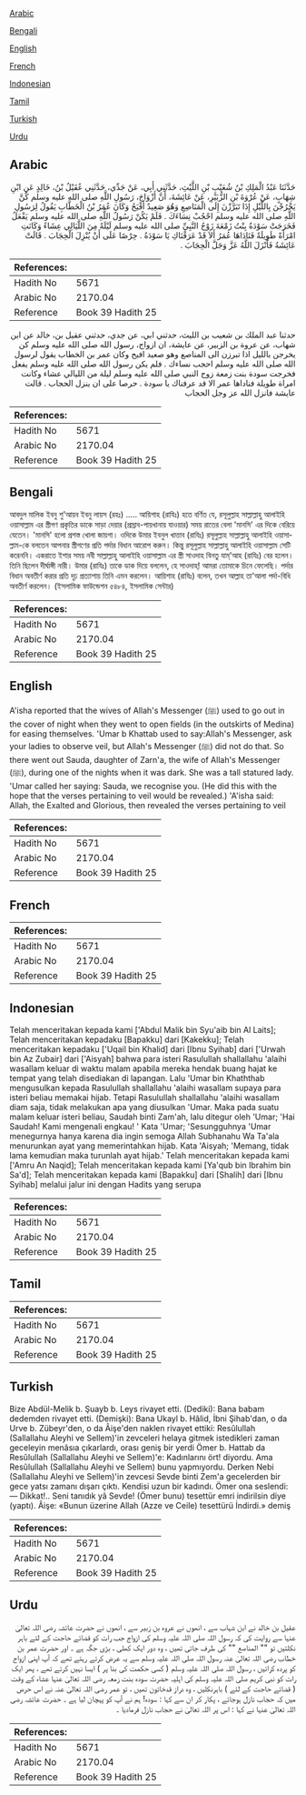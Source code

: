[Arabic](#arabic)

[Bengali](#bengali)

[English](#english)

[French](#french)

[Indonesian](#indonesian)

[Tamil](#tamil)

[Turkish](#turkish)

[Urdu](#urdu)

## Arabic


<div dir="rtl" lang="ar" style={{fontSize:'larger',backgroundColor:'#f8f9fa',padding:20}}>
حَدَّثَنَا عَبْدُ الْمَلِكِ بْنُ شُعَيْبِ بْنِ اللَّيْثِ، حَدَّثَنِي أَبِي، عَنْ جَدِّي، حَدَّثَنِي عُقَيْلُ بْنُ، خَالِدٍ عَنِ ابْنِ شِهَابٍ، عَنْ عُرْوَةَ بْنِ الزُّبَيْرِ، عَنْ عَائِشَةَ، أَنَّ أَزْوَاجَ، رَسُولِ اللَّهِ صلى الله عليه وسلم كُنَّ يَخْرُجْنَ بِاللَّيْلِ إِذَا تَبَرَّزْنَ إِلَى الْمَنَاصِعِ وَهُوَ صَعِيدٌ أَفْيَحُ وَكَانَ عُمَرُ بْنُ الْخَطَّابِ يَقُولُ لِرَسُولِ اللَّهِ صلى الله عليه وسلم احْجُبْ نِسَاءَكَ ‏.‏ فَلَمْ يَكُنْ رَسُولُ اللَّهِ صلى الله عليه وسلم يَفْعَلُ فَخَرَجَتْ سَوْدَةُ بِنْتُ زَمْعَةَ زَوْجُ النَّبِيِّ صلى الله عليه وسلم لَيْلَةً مِنَ اللَّيَالِي عِشَاءً وَكَانَتِ امْرَأَةً طَوِيلَةً فَنَادَاهَا عُمَرُ أَلاَ قَدْ عَرَفْنَاكِ يَا سَوْدَةُ ‏.‏ حِرْصًا عَلَى أَنْ يُنْزِلَ الْحِجَابَ ‏.‏ قَالَتْ عَائِشَةُ فَأَنْزَلَ اللَّهُ عَزَّ وَجَلَّ الْحِجَابَ ‏.‏
</div>
<div style={{backgroundColor:'#f8f9fa',padding:20, marginBottom: 10}}><table> <thead> <tr> <th>References:</th> <th></th> </tr> </thead> <tbody><tr><td>Hadith No</td><td>5671</td></tr><tr><td>Arabic No</td><td>2170.04</td></tr><tr><td>Reference</td><td>Book 39 Hadith 25</td></tr></tbody></table></div>


<div dir="rtl" lang="ar" style={{fontSize:'larger',backgroundColor:'#f8f9fa',padding:20}}>
حدثنا عبد الملك بن شعيب بن الليث، حدثني ابي، عن جدي، حدثني عقيل بن، خالد عن ابن شهاب، عن عروة بن الزبير، عن عايشة، ان ازواج، رسول الله صلى الله عليه وسلم كن يخرجن بالليل اذا تبرزن الى المناصع وهو صعيد افيح وكان عمر بن الخطاب يقول لرسول الله صلى الله عليه وسلم احجب نساءك . فلم يكن رسول الله صلى الله عليه وسلم يفعل فخرجت سودة بنت زمعة زوج النبي صلى الله عليه وسلم ليلة من الليالي عشاء وكانت امراة طويلة فناداها عمر الا قد عرفناك يا سودة . حرصا على ان ينزل الحجاب . قالت عايشة فانزل الله عز وجل الحجاب
</div>
<div style={{backgroundColor:'#f8f9fa',padding:20, marginBottom: 10}}><table> <thead> <tr> <th>References:</th> <th></th> </tr> </thead> <tbody><tr><td>Hadith No</td><td>5671</td></tr><tr><td>Arabic No</td><td>2170.04</td></tr><tr><td>Reference</td><td>Book 39 Hadith 25</td></tr></tbody></table></div>

## Bengali


<div dir="ltr" lang="bn" style={{fontSize:'larger',backgroundColor:'#f8f9fa',padding:20}}>
আবদুল মালিক ইবনু শু'আয়ব ইবনু লায়স (রহঃ) ..... আয়িশাহ (রাযিঃ) হতে বর্ণিত যে, রসূলুল্লাহ সাল্লাল্লাহু আলাইহি ওয়াসাল্লাম এর স্ত্রীগণ প্রকৃতির ডাকে সাড়া দেয়ার (প্ৰস্ৰাব-পায়খানায় যাওয়ার) সময় রাতের বেলা 'মানসি' এর দিকে বেরিয়ে যেতেন। 'মানসি' হলো প্রশস্ত খোলা জায়গা। ওদিকে উমার ইবনুল খাত্তাব (রাযিঃ) রসূলুল্লাহ সাল্লাল্লাহু আলাইহি ওয়াসাল্লাম-কে বলতেন আপনার স্ত্রীগণের প্রতি পর্দার বিধান আরোপ করুন। কিন্তু রসূলুল্লাহ সাল্লাল্লাহু আলাইহি ওয়াসাল্লাম সেটি করেননি। একরাতে ইশার সময় নবী সাল্লাল্লাহু আলাইহি ওয়াসাল্লাম এর স্ত্রী সাওদাহ বিনতু যাম্'আহ (রাযিঃ) বের হলেন। তিনি ছিলেন দীর্ঘাঙ্গী নারী। উমার (রাযিঃ) তাকে ডাক দিয়ে বললেন, হে সাওদাহ্! আমরা তোমাকে চিনে ফেলেছি। পর্দার বিধান অবতীর্ণ করার প্রতি দৃঢ় প্রত্যাশায় তিনি এমন করলেন। আয়িশাহ (রাযিঃ) বলেন, তখন আল্লাহ তা'আলা পর্দা-বিধি অবতীর্ণ করলেন। (ইসলামিক ফাউন্ডেশন ৫৪৮৪, ইসলামিক সেন্টার)
</div>
<div style={{backgroundColor:'#f8f9fa',padding:20, marginBottom: 10}}><table> <thead> <tr> <th>References:</th> <th></th> </tr> </thead> <tbody><tr><td>Hadith No</td><td>5671</td></tr><tr><td>Arabic No</td><td>2170.04</td></tr><tr><td>Reference</td><td>Book 39 Hadith 25</td></tr></tbody></table></div>

## English


<div dir="ltr" lang="en" style={{fontSize:'larger',backgroundColor:'#f8f9fa',padding:20}}>
A'isha reported that the wives of Allah's Messenger (ﷺ) used to go out in the cover of night when they went to open fields (in the outskirts of Medina) for easing themselves. 'Umar b Khattab used to say:Allah's Messenger, ask your ladies to observe veil, but Allah's Messenger (ﷺ) did not do that. So there went out Sauda, daughter of Zarn'a, the wife of Allah's Messenger (ﷺ), during one of the nights when it was dark. She was a tall statured lady. 'Umar called her saying: Sauda, we recognise you. (He did this with the hope that the verses pertaining to veil would be revealed.) 'A'isha said: Allah, the Exalted and Glorious, then revealed the verses pertaining to veil
</div>
<div style={{backgroundColor:'#f8f9fa',padding:20, marginBottom: 10}}><table> <thead> <tr> <th>References:</th> <th></th> </tr> </thead> <tbody><tr><td>Hadith No</td><td>5671</td></tr><tr><td>Arabic No</td><td>2170.04</td></tr><tr><td>Reference</td><td>Book 39 Hadith 25</td></tr></tbody></table></div>

## French


<div dir="ltr" lang="fr" style={{fontSize:'larger',backgroundColor:'#f8f9fa',padding:20}}>

</div>
<div style={{backgroundColor:'#f8f9fa',padding:20, marginBottom: 10}}><table> <thead> <tr> <th>References:</th> <th></th> </tr> </thead> <tbody><tr><td>Hadith No</td><td>5671</td></tr><tr><td>Arabic No</td><td>2170.04</td></tr><tr><td>Reference</td><td>Book 39 Hadith 25</td></tr></tbody></table></div>

## Indonesian


<div dir="ltr" lang="id" style={{fontSize:'larger',backgroundColor:'#f8f9fa',padding:20}}>
Telah menceritakan kepada kami ['Abdul Malik bin Syu'aib bin Al Laits]; Telah menceritakan kepadaku [Bapakku] dari [Kakekku]; Telah menceritakan kepadaku ['Uqail bin Khalid] dari [Ibnu Syihab] dari ['Urwah bin Az Zubair] dari ['Aisyah] bahwa para isteri Rasulullah shallallahu 'alaihi wasallam keluar di waktu malam apabila mereka hendak buang hajat ke tempat yang telah disediakan di lapangan. Lalu 'Umar bin Khaththab mengusulkan kepada Rasulullah shallallahu 'alaihi wasallam supaya para isteri beliau memakai hijab. Tetapi Rasulullah shallallahu 'alaihi wasallam diam saja, tidak melakukan apa yang diusulkan 'Umar. Maka pada suatu malam keluar isteri beliau, Saudah binti Zam'ah, lalu ditegur oleh 'Umar; 'Hai Saudah! Kami mengenali engkau! ' Kata 'Umar; 'Sesungguhnya 'Umar menegurnya hanya karena dia ingin semoga Allah Subhanahu Wa Ta'ala menurunkan ayat yang memerintahkan hijab. Kata 'Aisyah; 'Memang, tidak lama kemudian maka turunlah ayat hijab.' Telah menceritakan kepada kami ['Amru An Naqid]; Telah menceritakan kepada kami [Ya'qub bin Ibrahim bin Sa'd]; Telah menceritakan kepada kami [Bapakku] dari [Shalih] dari [Ibnu Syihab] melalui jalur ini dengan Hadits yang serupa
</div>
<div style={{backgroundColor:'#f8f9fa',padding:20, marginBottom: 10}}><table> <thead> <tr> <th>References:</th> <th></th> </tr> </thead> <tbody><tr><td>Hadith No</td><td>5671</td></tr><tr><td>Arabic No</td><td>2170.04</td></tr><tr><td>Reference</td><td>Book 39 Hadith 25</td></tr></tbody></table></div>

## Tamil


<div dir="ltr" lang="ta" style={{fontSize:'larger',backgroundColor:'#f8f9fa',padding:20}}>

</div>
<div style={{backgroundColor:'#f8f9fa',padding:20, marginBottom: 10}}><table> <thead> <tr> <th>References:</th> <th></th> </tr> </thead> <tbody><tr><td>Hadith No</td><td>5671</td></tr><tr><td>Arabic No</td><td>2170.04</td></tr><tr><td>Reference</td><td>Book 39 Hadith 25</td></tr></tbody></table></div>

## Turkish


<div dir="ltr" lang="tr" style={{fontSize:'larger',backgroundColor:'#f8f9fa',padding:20}}>
Bize Abdül-Melik b. Şuayb b. Leys rivayet etti. (Dediki): Bana babam dedemden rivayet etti. (Demişki): Bana Ukayl b. Hâlid, İbni Şihab'dan, o da Urve b. Zübeyr'den, o da Âişe'den naklen rivayet ettiki: Resûlullah (Sallallahu Aleyhi ve Sellem)'in zevceleri helaya gitmek istedikleri zaman geceleyin menâsıa çıkarlardı, orası geniş bir yerdi Ömer b. Hattab da Resûlullah (Sallallahu Aleyhi ve Sellem)'e: Kadınlarını ört! diyordu. Ama Resûlullah (Sallallahu Aleyhi ve Sellem) bunu yapmıyordu. Derken Nebi (Sallallahu Aleyhi ve Sellem)'in zevcesi Sevde binti Zem'a gecelerden bir gece yatsı zamanı dışarı çıktı. Kendisi uzun bir kadındı. Ömer ona seslendi: — Dikkat!.. Seni tanıdık yâ Sevde! (Ömer bunu) tesettür emri indirilsin diye (yaptı). Âişe: «Bunun üzerine Allah (Azze ve Ceile) tesettürü İndirdi.» demiş
</div>
<div style={{backgroundColor:'#f8f9fa',padding:20, marginBottom: 10}}><table> <thead> <tr> <th>References:</th> <th></th> </tr> </thead> <tbody><tr><td>Hadith No</td><td>5671</td></tr><tr><td>Arabic No</td><td>2170.04</td></tr><tr><td>Reference</td><td>Book 39 Hadith 25</td></tr></tbody></table></div>

## Urdu


<div dir="rtl" lang="ur" style={{fontSize:'larger',backgroundColor:'#f8f9fa',padding:20}}>
عقیل بن خالد نے ابن شہاب سے ، انھوں نے عروہ بن زبیر سے ، انھوں نے حضرت عائشہ رضی اللہ تعالیٰ عنہا سے روایت کی کہ رسول اللہ صلی اللہ علیہ وسلم کی ازواج جب رات کو قضائے حاجت کے لئے باہر نکلتیں تو "" المناصع "" کی طرف جاتی تھیں ، وہ دور ایک کھلی ، بڑی جگہ ہے ۔ اور حضرت عمر بن خطاب رضی اللہ تعالیٰ عنہ رسول اللہ صلی اللہ علیہ وسلم سے یہ عرض کرتے رہتے تھے کہ آپ اپنی ازواج کو پردہ کرائیں ، رسول اللہ صلی اللہ علیہ وسلم ( کسی حکمت کی بنا پر ) ایسا نہیں کرتے تھے ، پھر ایک رات کو نبی کریم صلی اللہ علیہ وسلم کی اہلیہ حضرت سودہ بنت زمعہ رضی اللہ تعالیٰ عنہا عشاء کے وقت ( قضائے حاجت کے لئے ) باہرنکلیں ، وہ دراز قدخاتون تھیں ، تو عمر رضی اللہ تعالیٰ عنہ نے اس حرص میں کہ حجاب نازل ہوجائے ، پکار کر ان سے کہا : سودہ! ہم نے آپ کو پہچان لیا ہے ۔ حضرت عائشہ رضی اللہ تعالیٰ عنہا نے کہا : اس پر اللہ تعالیٰ نے حجاب نازل فرمادیا ۔
</div>
<div style={{backgroundColor:'#f8f9fa',padding:20, marginBottom: 10}}><table> <thead> <tr> <th>References:</th> <th></th> </tr> </thead> <tbody><tr><td>Hadith No</td><td>5671</td></tr><tr><td>Arabic No</td><td>2170.04</td></tr><tr><td>Reference</td><td>Book 39 Hadith 25</td></tr></tbody></table></div>